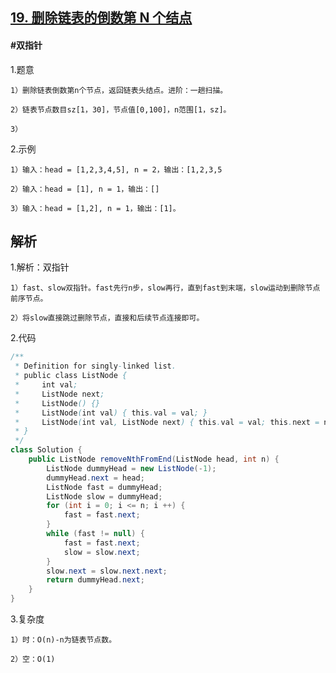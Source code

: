 ## [19. 删除链表的倒数第 N 个结点](https://leetcode.cn/problems/remove-nth-node-from-end-of-list/)

#### #双指针
1.题意

    1）删除链表倒数第n个节点，返回链表头结点。进阶：一趟扫描。

    2）链表节点数目sz[1，30]，节点值[0,100]，n范围[1，sz]。

    3）

2.示例

    1）输入：head = [1,2,3,4,5], n = 2，输出：[1,2,3,5

    2）输入：head = [1], n = 1，输出：[]

    3）输入：head = [1,2], n = 1，输出：[1]。
## 解析
1.解析：双指针

    1）fast、slow双指针。fast先行n步，slow再行，直到fast到末端，slow运动到删除节点前序节点。

    2）将slow直接跳过删除节点，直接和后续节点连接即可。

2.代码
```java
/**
 * Definition for singly-linked list.
 * public class ListNode {
 *     int val;
 *     ListNode next;
 *     ListNode() {}
 *     ListNode(int val) { this.val = val; }
 *     ListNode(int val, ListNode next) { this.val = val; this.next = next; }
 * }
 */
class Solution {
    public ListNode removeNthFromEnd(ListNode head, int n) {
        ListNode dummyHead = new ListNode(-1);
        dummyHead.next = head;
        ListNode fast = dummyHead;
        ListNode slow = dummyHead;
        for (int i = 0; i <= n; i ++) {
            fast = fast.next;
        } 
        while (fast != null) {
            fast = fast.next;
            slow = slow.next;
        }
        slow.next = slow.next.next;
        return dummyHead.next;      
    }
}
```
3.复杂度

    1）时：O(n)-n为链表节点数。

    2）空：O(1)
